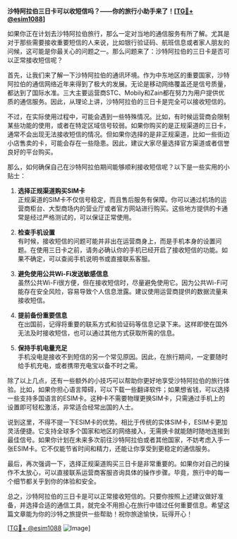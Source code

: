 **沙特阿拉伯三日卡可以收短信吗？——你的旅行小助手来了！[[TG💪+ @esim1088](https://t.me/s/esim1088)]**

如果你正在计划去沙特阿拉伯旅行，那么一定对当地的通信服务有所了解。尤其是对于那些需要接收重要短信的人来说，比如银行验证码、航班信息或者家人朋友的问候，这可能是你最关心的问题之一。那么问题来了：沙特阿拉伯的三日卡是否可以正常接收短信呢？

首先，让我们来了解一下沙特阿拉伯的通讯环境。作为中东地区的重要国家，沙特阿拉伯的通信网络近年来得到了极大的发展。无论是移动网络覆盖还是信号质量，都达到了国际水准。三大主要运营商STC、Mobily和Zain都在努力为用户提供优质的通信服务。因此，从理论上讲，沙特阿拉伯的三日卡是完全可以接收短信的。

不过，在实际使用过程中，可能会遇到一些特殊情况。比如，有时候运营商会限制某些功能的使用，或者在特定区域信号较弱。如果你购买的是正规渠道的三日卡，通常不会出现无法接收短信的情况。但如果你选择的是非正规渠道，比如一些街边小店售卖的卡，可能会存在一些隐患。因此，建议大家尽量选择官方渠道或者信誉良好的平台购买。

那么，如何确保自己在沙特阿拉伯期间能够顺利接收短信呢？以下是一些实用的小贴士：

1. **选择正规渠道购买SIM卡**  
   正规渠道的SIM卡不仅信号稳定，而且售后服务有保障。你可以通过机场的运营商柜台、大型商场内的营业厅或者官方网站进行购买。这些地方提供的卡通常是经过严格测试的，可以保证正常使用。

2. **检查手机设置**  
   有时候，接收短信的问题可能并非出在运营商身上，而是手机本身的设置问题。在使用三日卡之前，请务必确认你的手机已经开启了接收短信的功能。如果不确定，可以查阅手机说明书或直接联系客服。

3. **避免使用公共Wi-Fi发送敏感信息**  
   虽然公共Wi-Fi很方便，但在接收短信时，尽量避免使用它。因为公共Wi-Fi可能存在安全风险，容易导致个人信息泄露。建议使用运营商提供的数据流量来接收短信。

4. **提前备份重要信息**  
   在出国前，记得将重要的联系方式和验证码等信息记录下来。这样即使在国外无法及时接收短信，也可以通过其他方式获取所需的信息。

5. **保持手机电量充足**  
   手机没电是接收不到短信的另一个常见原因。因此，在旅行期间，一定要随时给手机充电，或者携带充电宝以备不时之需。

除了以上几点，还有一些额外的小技巧可以帮助你更好地享受沙特阿拉伯的旅行体验。比如，如果你担心语言障碍，可以下载一些翻译软件；如果想省钱，可以选择一些支持多国语言的ESIM卡。这种卡不需要物理更换SIM卡，只需通过手机上的设置即可轻松激活，非常适合经常出国的人士。

说到这里，不得不提一下ESIM卡的优势。相比于传统的实体SIM卡，ESIM卡更加灵活便捷。它支持全球多个国家和地区的网络接入，无需换卡就能随时随地连接到最佳信号。如果你计划在未来多次前往沙特阿拉伯或者其他国家，不妨考虑入手一张ESIM卡。它不仅能节省时间和精力，还能让你享受到更稳定的通信服务。

最后，再次强调一下，选择正规渠道购买三日卡是非常重要的。如果你对自己的操作不太放心，可以直接联系运营商客服咨询具体的操作步骤。毕竟，旅行中的每一个细节都关乎到你的体验和安全。

总之，沙特阿拉伯的三日卡是可以正常接收短信的。只要你按照上述建议做好准备，并选择合适的通信工具，就完全不用担心在旅行中错过任何重要信息。希望这篇文章能为你的沙特之旅提供一些帮助！祝你旅途愉快，玩得开心！

[[TG💪+ @esim1088](https://t.me/s/esim1088) ![Image](https://i.postimg.cc/4NQfJmqS/Snipaste-2025-05-13-00-14-12.png)]